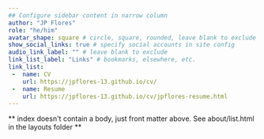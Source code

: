 ```yaml
---
## Configure sidebar content in narrow column
author: "JP Flores"
role: "he/him"
avatar_shape: square # circle, square, rounded, leave blank to exclude
show_social_links: true # specify social accounts in site config
audio_link_label: "" # leave blank to exclude
link_list_label: "Links" # bookmarks, elsewhere, etc.
link_list:
 -  name: CV
    url: https://jpflores-13.github.io/cv/
 -  name: Resume
    url: https://jpflores-13.github.io/cv/jpflores-resume.html
---
```


** index doesn't contain a body, just front matter above.
See about/list.html in the layouts folder **